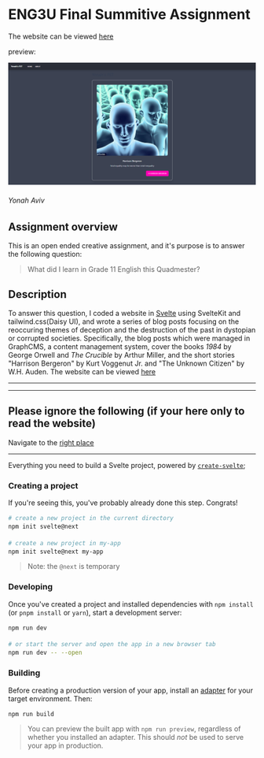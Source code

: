 # ENG3U Final Summitive Assignment

The website can be viewed [here](https://yonahs-fst.vercel.app)

preview:
 
![image](/yonahs-fst-ss.png)

###### _Yonah Aviv_

## Assignment overview
This is an open ended creative assignment, and it's purpose is to answer the following question:

> What did I learn in Grade 11 English this Quadmester?



## Description

To answer this question, I coded a website in [Svelte](https://svelte.dev) using SvelteKit and tailwind.css(Daisy UI), and wrote a series of blog posts focusing on the reoccuring themes of deception and the destruction of the past in dystopian or corrupted societies. Specifically, the blog posts which were managed in GraphCMS, a content management system, cover the books _1984_ by George Orwell and _The Crucible_ by Arthur Miller, and the short stories "Harrison Bergeron" by Kurt Voggenut Jr. and "The Unknown Citizen" by W.H. Auden.
The website can be viewed [here](https://yonahs-fst.vercel.app)

------

------

## Please ignore the following (if your here only to read the website) 

Navigate to the [right place](https://yonahs-fst.vercel.app)
 
 ----
 
Everything you need to build a Svelte project, powered by [`create-svelte`](https://github.com/sveltejs/kit/tree/master/packages/create-svelte);

### Creating a project

If you're seeing this, you've probably already done this step. Congrats!

```bash
# create a new project in the current directory
npm init svelte@next

# create a new project in my-app
npm init svelte@next my-app
```

> Note: the `@next` is temporary

### Developing

Once you've created a project and installed dependencies with `npm install` (or `pnpm install` or `yarn`), start a development server:

```bash
npm run dev

# or start the server and open the app in a new browser tab
npm run dev -- --open
```

### Building

Before creating a production version of your app, install an [adapter](https://kit.svelte.dev/docs#adapters) for your target environment. Then:

```bash
npm run build
```

> You can preview the built app with `npm run preview`, regardless of whether you installed an adapter. This should _not_ be used to serve your app in production.
